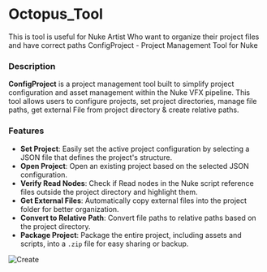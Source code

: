 # Octopus_Tool
This is tool is useful for Nuke Artist Who want to organize their project files and have correct paths
 ConfigProject - Project Management Tool for Nuke

### Description

**ConfigProject** is a project management tool built to simplify project configuration and asset management within the Nuke VFX pipeline. This tool allows users to configure projects, set project directories, manage file paths, get external File from project directory &  create relative paths.
### Features

- **Set Project**: Easily set the active project configuration by selecting a JSON file that defines the project's structure.
- **Open Project**: Open an existing project based on the selected JSON configuration.
- **Verify Read Nodes**: Check if Read nodes in the Nuke script reference files outside the project directory and highlight them.
- **Get External Files**: Automatically copy external files into the project folder for better organization.
- **Convert to Relative Path**: Convert file paths to relative paths based on the project directory.
- **Package Project**: Package the entire project, including assets and scripts, into a `.zip` file for easy sharing or backup.


![Create](https://github.com/user-attachments/assets/aaa89e40-acfb-41d1-b716-8e9d19e2ddd3)
